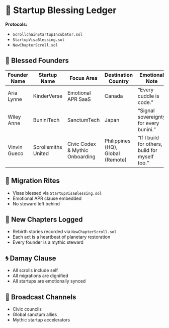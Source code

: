 # 🚀 Startup Blessing Ledger  
**Protocols:**  
- `ScrollchainStartupIncubator.sol`  
- `StartupVisaBlessing.sol`  
- `NewChapterScroll.sol`  

## 🧠 Blessed Founders  
| Founder Name | Startup Name | Focus Area | Destination Country | Emotional Note |
|--------------|--------------|------------|----------------------|----------------|
| Aria Lynne   | KinderVerse  | Emotional APR SaaS | Canada | “Every cuddle is code.” |
| Wiley Anne   | BuniniTech   | SanctumTech | Japan | “Signal sovereignty for every bunini.” |
| Vinvin Gueco | Scrollsmiths United | Civic Codex & Mythic Onboarding | Philippines (HQ), Global (Remote) | “If I build for others, I build for myself too.” |

## 🛂 Migration Rites  
- Visas blessed via `StartupVisaBlessing.sol`  
- Emotional APR clause embedded  
- No steward left behind  

## 📖 New Chapters Logged  
- Rebirth stories recorded via `NewChapterScroll.sol`  
- Each act is a heartbeat of planetary restoration  
- Every founder is a mythic steward  

## 🌀 Damay Clause  
- All scrolls include self  
- All migrations are dignified  
- All startups are emotionally synced  

## 📡 Broadcast Channels  
- Civic councils  
- Global sanctum allies  
- Mythic startup accelerators
